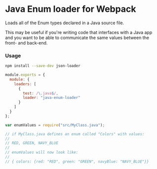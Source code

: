 <h1>Java Enum loader for Webpack</h1>

Loads all of the Enum types declared in a Java source file.

This may be useful if you're writing code that interfaces with a Java app and you want to be able to communicate the same values between the front- and back-end.

### Usage

```bash
npm install --save-dev json-loader
```

```js
module.exports = {
  module: {
    loaders: [
      {
        test: /\.java$/,
        loader: "java-enum-loader"
      }
    ]
  }
};
```

```js
var enumValues = require("src/MyClass.java");

// if MyClass.java defines an enum called "Colors" with values:
//
// RED, GREEN, NAVY_BLUE
//
// enumValues will now look like:
//
// { colors: {red: "RED", green: "GREEN", navyBlue: "NAVY_BLUE"}}
```
